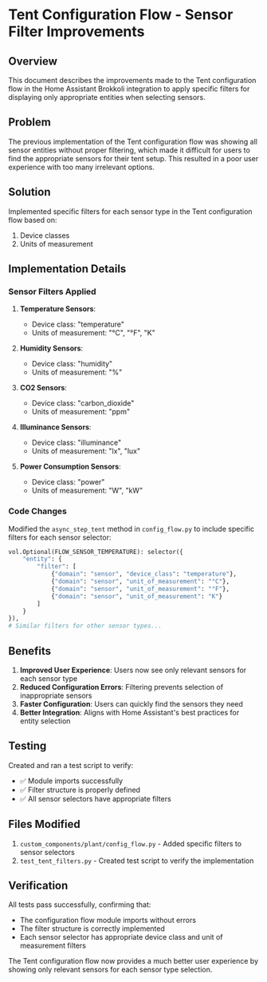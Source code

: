 # Tent Configuration Flow - Sensor Filter Improvements

## Overview

This document describes the improvements made to the Tent configuration flow in the Home Assistant Brokkoli integration to apply specific filters for displaying only appropriate entities when selecting sensors.

## Problem

The previous implementation of the Tent configuration flow was showing all sensor entities without proper filtering, which made it difficult for users to find the appropriate sensors for their tent setup. This resulted in a poor user experience with too many irrelevant options.

## Solution

Implemented specific filters for each sensor type in the Tent configuration flow based on:
1. Device classes
2. Units of measurement

## Implementation Details

### Sensor Filters Applied

1. **Temperature Sensors**:
   - Device class: "temperature"
   - Units of measurement: "°C", "°F", "K"

2. **Humidity Sensors**:
   - Device class: "humidity"
   - Units of measurement: "%"

3. **CO2 Sensors**:
   - Device class: "carbon_dioxide"
   - Units of measurement: "ppm"

4. **Illuminance Sensors**:
   - Device class: "illuminance"
   - Units of measurement: "lx", "lux"

5. **Power Consumption Sensors**:
   - Device class: "power"
   - Units of measurement: "W", "kW"

### Code Changes

Modified the `async_step_tent` method in `config_flow.py` to include specific filters for each sensor selector:

```python
vol.Optional(FLOW_SENSOR_TEMPERATURE): selector({
    "entity": {
        "filter": [
            {"domain": "sensor", "device_class": "temperature"},
            {"domain": "sensor", "unit_of_measurement": "°C"},
            {"domain": "sensor", "unit_of_measurement": "°F"},
            {"domain": "sensor", "unit_of_measurement": "K"}
        ]
    }
}),
# Similar filters for other sensor types...
```

## Benefits

1. **Improved User Experience**: Users now see only relevant sensors for each sensor type
2. **Reduced Configuration Errors**: Filtering prevents selection of inappropriate sensors
3. **Faster Configuration**: Users can quickly find the sensors they need
4. **Better Integration**: Aligns with Home Assistant's best practices for entity selection

## Testing

Created and ran a test script to verify:
- ✅ Module imports successfully
- ✅ Filter structure is properly defined
- ✅ All sensor selectors have appropriate filters

## Files Modified

1. `custom_components/plant/config_flow.py` - Added specific filters to sensor selectors
2. `test_tent_filters.py` - Created test script to verify the implementation

## Verification

All tests pass successfully, confirming that:
- The configuration flow module imports without errors
- The filter structure is correctly implemented
- Each sensor selector has appropriate device class and unit of measurement filters

The Tent configuration flow now provides a much better user experience by showing only relevant sensors for each sensor type selection.